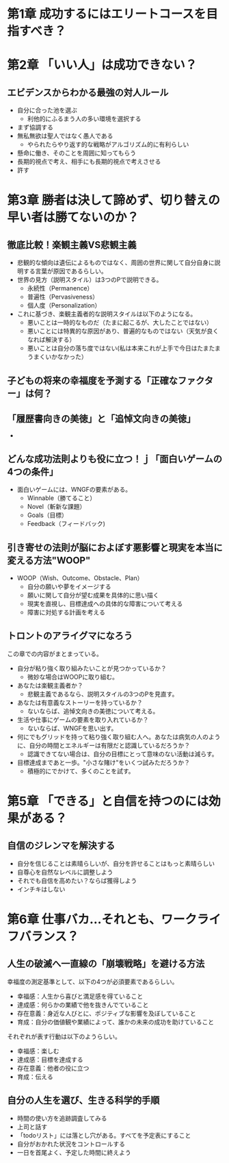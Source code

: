 # 第1章 成功するにはエリートコースを目指すべき？


# 第2章 「いい人」は成功できない？

## エビデンスからわかる最強の対人ルール

* 自分に合った池を選ぶ
  * 利他的にふるまう人の多い環境を選択する
* まず協調する
* 無私無欲は聖人ではなく愚人である
  * やられたらやり返す的な戦略がアルゴリズム的に有利らしい
* 懸命に働き、そのことを周囲に知ってもらう
* 長期的視点で考え、相手にも長期的視点で考えさせる
* 許す

# 第3章 勝者は決して諦めず、切り替えの早い者は勝てないのか？

## 徹底比較！楽観主義VS悲観主義

* 悲観的な傾向は遺伝によるものではなく、周囲の世界に関して自分自身に説明する言葉が原因であるらしい。
* 世界の見方（説明スタイル）は3つのPで説明できる。
  * 永続性（Permanence）
  * 普遍性（Pervasiveness）
  * 個人度（Personalization）
* これに基づき、楽観主義者的な説明スタイルは以下のようになる。
  * 悪いことは一時的なものだ（たまに起こるが、大したことではない）
  * 悪いことには特異的な原因があり、普遍的なものではない（天気が良くなれば解決する）
  * 悪いことは自分の落ち度ではない(私は本来これが上手で今日はたまたまうまくいかなかった）

## 子どもの将来の幸福度を予測する「正確なファクター」は何？


## 「履歴書向きの美徳」と「追悼文向きの美徳」

* 

## どんな成功法則よりも役に立つ！ｊ「面白いゲームの4つの条件」

* 面白いゲームには、WNGFの要素がある。
  * Winnable（勝てること）
  * Novel（斬新な課題）
  * Goals（目標）
  * Feedback（フィードバック)

## 引き寄せの法則が脳におよぼす悪影響と現実を本当に変える方法"WOOP"

* WOOP（Wish、Outcome、Obstacle、Plan）
  * 自分の願いや夢をイメージする
  * 願いに関して自分が望む成果を具体的に思い描く
  * 現実を直視し、目標達成への具体的な障害について考える
  * 障害に対処する計画を考える

## トロントのアライグマになろう

この章での内容がまとまっている。

* 自分が粘り強く取り組みたいことが見つかっているか？
  * 微妙な場合はWOOPに取り組む。
* あなたは楽観主義者か？
  * 悲観主義であるなら、説明スタイルの3つのPを見直す。
* あなたは有意義なストーリーを持っているか？
  * ないならば、追悼文向きの美徳について考える。
* 生活や仕事にゲームの要素を取り入れているか？
  * ないならば、WNGFを思い出す。
* 何にでもグリッドを持って粘り強く取り組む人へ。あなたは病気の人のように、自分の時間とエネルギーは有限だと認識しているだろうか？
  * 認識できてない場合は、自分の目標にとって意味のない活動は減らす。
* 目標達成まであと一歩。"小さな賭け"をいくつ試みただろうか？
  * 積極的にでかけて、多くのことを試す。



# 第5章 「できる」と自信を持つのには効果がある？

## 自信のジレンマを解決する

* 自分を信じることは素晴らしいが、自分を許せることはもっと素晴らしい
* 自尊心を自然なレベルに調整しよう
* それでも自信を高めたい？ならば獲得しよう
* インチキはしない

# 第6章 仕事バカ…それとも、ワークライフバランス？

## 人生の破滅へ一直線の「崩壊戦略」を避ける方法

幸福度の測定基準として、以下の4つが必須要素であるらしい。

* 幸福感：人生から喜びと満足感を得ていること
* 達成感：何らかの業績で他を抜きんでていること
* 存在意義：身近な人びとに、ポジティブな影響を及ぼしていること
* 育成：自分の価値観や業績によって、誰かの未来の成功を助けていること

それぞれが表す行動は以下のようらしい。

* 幸福感：楽しむ
* 達成感：目標を達成する
* 存在意義：他者の役に立つ
* 育成：伝える

## 自分の人生を選び、生きる科学的手順

* 時間の使い方を追跡調査してみる
* 上司と話す
* 「todoリスト」には落とし穴がある。すべてを予定表にすること
* 自分がおかれた状況をコントロールする
* 一日を首尾よく、予定した時間に終えよう
